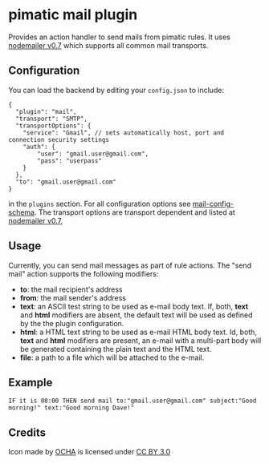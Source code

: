 pimatic mail plugin
=======================


Provides an action handler to send mails from pimatic rules. It uses 
 [nodemailer v0.7](https://github.com/andris9/Nodemailer/blob/0.7/README.md) which supports all common mail transports.

Configuration
-------------
You can load the backend by editing your `config.json` to include:

    {
      "plugin": "mail",
      "transport": "SMTP",
      "transportOptions": {
        "service": "Gmail", // sets automatically host, port and connection security settings
        "auth": {
            "user": "gmail.user@gmail.com",
            "pass": "userpass"
        }
      },
      "to": "gmail.user@gmail.com"
    }

in the `plugins` section. For all configuration options see [mail-config-schema](mail-config-schema.html). The 
 transport options are transport dependent and listed at 
 [nodemailer v0.7](https://github.com/andris9/Nodemailer/blob/0.7/README.md),

Usage
-----

Currently, you can send mail messages as part of rule actions. The "send mail" action supports the following 
modifiers:

* **to**: the mail recipient's address
* **from**: the mail sender's address
* **text**: an ASCII test string to be used as e-mail body text. If, both, **text** and **html** modifiers are 
 absent, the default text will be used as defined by the the plugin configuration.
* **html**: a HTML text string to be used as e-mail HTML body text. Id, both, **text** and **html** modifiers are 
 present, an e-mail with a multi-part body will be generated containing the plain text and the HTML text.
* **file**: a path to a file which will be attached to the e-mail. 


Example
-------

    IF it is 08:00 THEN send mail to:"gmail.user@gmail.com" subject:"Good morning!" text:"Good morning Dave!"

Credits
-------

<div>Icon made by <a href="http://www.unocha.org" title="OCHA">OCHA</a> is licensed under 
 <a href="http://creativecommons.org/licenses/by/3.0/" title="Creative Commons BY 3.0">CC BY 3.0</a></div>

